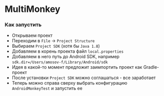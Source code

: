 # MultiMonkey

### Как запустить

- Открываем проект
- Переходим в `File` -> `Project Structure`
- Выбираем `Project SDK` (хотя бы `Java 1.8`)
- Добавляем в корень проекта файл `local.properties`
- Добавляем в него путь до Android SDK, например `sdk.dir=/Users/amosov-f/Library/Android/sdk `
- Идея в какой-то момент предложит заимпортить проект как Gradle-проект
- После установки `Project SDK` можно соглашаться - все заработает
- Теперь можно справа сверху выбрать конфигурацию `AndroidMonkeyTest` и запустить ее
